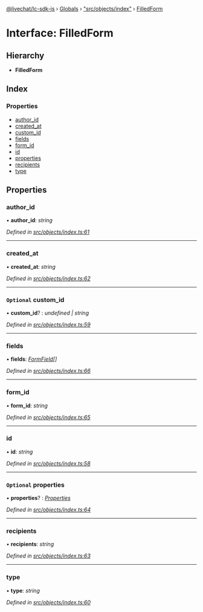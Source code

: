 [@livechat/lc-sdk-js](../README.md) › [Globals](../globals.md) › ["src/objects/index"](../modules/_src_objects_index_.md) › [FilledForm](_src_objects_index_.filledform.md)

# Interface: FilledForm

## Hierarchy

* **FilledForm**

## Index

### Properties

* [author_id](_src_objects_index_.filledform.md#author_id)
* [created_at](_src_objects_index_.filledform.md#created_at)
* [custom_id](_src_objects_index_.filledform.md#optional-custom_id)
* [fields](_src_objects_index_.filledform.md#fields)
* [form_id](_src_objects_index_.filledform.md#form_id)
* [id](_src_objects_index_.filledform.md#id)
* [properties](_src_objects_index_.filledform.md#optional-properties)
* [recipients](_src_objects_index_.filledform.md#recipients)
* [type](_src_objects_index_.filledform.md#type)

## Properties

###  author_id

• **author_id**: *string*

*Defined in [src/objects/index.ts:61](https://github.com/livechat/lc-sdk-js/blob/61db942/src/objects/index.ts#L61)*

___

###  created_at

• **created_at**: *string*

*Defined in [src/objects/index.ts:62](https://github.com/livechat/lc-sdk-js/blob/61db942/src/objects/index.ts#L62)*

___

### `Optional` custom_id

• **custom_id**? : *undefined | string*

*Defined in [src/objects/index.ts:59](https://github.com/livechat/lc-sdk-js/blob/61db942/src/objects/index.ts#L59)*

___

###  fields

• **fields**: *[FormField](_src_objects_index_.formfield.md)[]*

*Defined in [src/objects/index.ts:66](https://github.com/livechat/lc-sdk-js/blob/61db942/src/objects/index.ts#L66)*

___

###  form_id

• **form_id**: *string*

*Defined in [src/objects/index.ts:65](https://github.com/livechat/lc-sdk-js/blob/61db942/src/objects/index.ts#L65)*

___

###  id

• **id**: *string*

*Defined in [src/objects/index.ts:58](https://github.com/livechat/lc-sdk-js/blob/61db942/src/objects/index.ts#L58)*

___

### `Optional` properties

• **properties**? : *[Properties](_src_objects_index_.properties.md)*

*Defined in [src/objects/index.ts:64](https://github.com/livechat/lc-sdk-js/blob/61db942/src/objects/index.ts#L64)*

___

###  recipients

• **recipients**: *string*

*Defined in [src/objects/index.ts:63](https://github.com/livechat/lc-sdk-js/blob/61db942/src/objects/index.ts#L63)*

___

###  type

• **type**: *string*

*Defined in [src/objects/index.ts:60](https://github.com/livechat/lc-sdk-js/blob/61db942/src/objects/index.ts#L60)*
